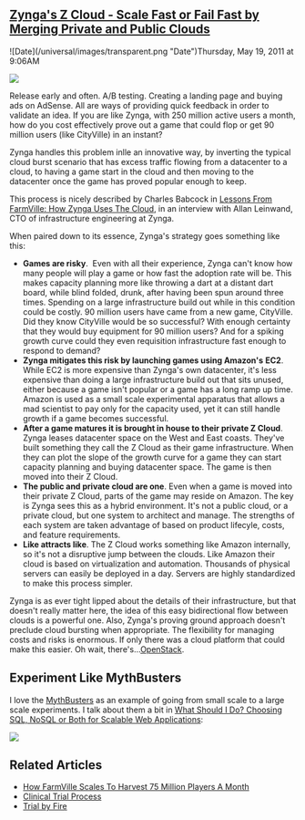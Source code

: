 ## [Zynga's Z Cloud - Scale Fast or Fail Fast by Merging Private and Public Clouds](/blog/2011/5/19/zyngas-z-cloud-scale-fast-or-fail-fast-by-merging-private-an.html)

<div class="journal-entry-tag journal-entry-tag-post-title"><span class="posted-on">![Date](/universal/images/transparent.png "Date")Thursday, May 19, 2011 at 9:06AM</span></div>

<div class="body">

![](http://farm5.static.flickr.com/4049/4335031559_fa690c1f81_m.jpg)

Release early and often. A/B testing. Creating a landing page and buying ads on AdSense. All are ways of providing quick feedback in order to validate an idea. If you are like Zynga, with 250 million active users a month, how do you cost effectively prove out a game that could flop or get 90 million users (like CityVille) in an instant?

Zynga handles this problem inlle an innovative way, by inverting the typical cloud burst scenario that has excess traffic flowing from a datacenter to a cloud, to having a game start in the cloud and then moving to the datacenter once the game has proved popular enough to keep.

This process is nicely described by Charles Babcock in [Lessons From FarmVille: How Zynga Uses The Cloud](http://www.informationweek.com/news/global-cio/interviews/229402805), in an interview with Allan Leinwand, CTO of infrastructure engineering at Zynga.

When paired down to its essence, Zynga's strategy goes something like this:

*   **Games are risky**.  Even with all their experience, Zynga can't know how many people will play a game or how fast the adoption rate will be. This makes capacity planning more like throwing a dart at a distant dart board, while blind folded, drunk, after having been spun around three times. Spending on a large infrastructure build out while in this condition could be costly. 90 million users have came from a new game, CityVille. Did they know CityVille would be so successful? With enough certainty that they would buy equipment for 90 million users? And for a spiking growth curve could they even requisition infrastructure fast enough to respond to demand?
*   **Zynga mitigates this risk by launching games using Amazon's** **EC2**. While EC2 is more expensive than Zynga's own datacenter, it's less expensive than doing a large infrastructure build out that sits unused, either because a game isn't popular or a game has a long ramp up time. Amazon is used as a small scale experimental apparatus that allows a mad scientist to pay only for the capacity used, yet it can still handle growth if a game becomes successful.
*   **After a game matures it is brought in house to their private Z Cloud**. Zynga leases datacenter space on the West and East coasts. They've built something they call the Z Cloud as their game infrastructure. When they can plot the slope of the growth curve for a game they can start capacity planning and buying datacenter space. The game is then moved into their Z Cloud.
*   **The public and private cloud are one**. Even when a game is moved into their private Z Cloud, parts of the game may reside on Amazon. The key is Zynga sees this as a hybrid environment. It's not a public cloud, or a private cloud, but one system to architect and manage. The strengths of each system are taken advantage of based on product lifecyle, costs, and feature requirements. 
*   **Like attracts like**. The Z Cloud works something like Amazon internally, so it's not a disruptive jump between the clouds. Like Amazon their cloud is based on virtualization and automation. Thousands of physical servers can easily be deployed in a day. Servers are highly standardized to make this process simpler. 

Zynga is as ever tight lipped about the details of their infrastructure, but that doesn't really matter here, the idea of this easy bidirectional flow between clouds is a powerful one. Also, Zynga's proving ground approach doesn't preclude cloud bursting when appropriate. The flexibility for managing costs and risks is enormous. If only there was a cloud platform that could make this easier. Oh wait, there's...[OpenStack](http://www.openstack.org/).

## Experiment Like MythBusters

I love the [MythBusters](http://dsc.discovery.com/tv/mythbusters/) as an example of going from small scale to a large scale experiments. I talk about them a bit in [What Should I Do? Choosing SQL, NoSQL or Both for Scalable Web Applications](http://www.slideshare.net/toddhoffious/what-should-ido-11):

![](http://farm4.static.flickr.com/3421/5734781020_d7b23e6b00.jpg)

## Related Articles

*   [How FarmVille Scales To Harvest 75 Million Players A Month](http://highscalability.com/blog/2010/2/8/how-farmville-scales-to-harvest-75-million-players-a-month.html)
*   [Clinical Trial Process](http://en.wikipedia.org/wiki/Clinical_trial)
*   [Trial by Fire](http://en.wikipedia.org/wiki/Trial_by_fire)

</div>